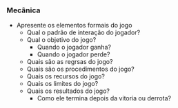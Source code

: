 ### Mecânica

- Apresente os elementos formais do jogo
    - Qual o padrão de interação do jogador?
    - Qual o objetivo do jogo? 
        - Quando o jogador ganha?
        - Quando o jogador perde?
    - Quais são as regrsas do jogo?
    - Quais são os procedimentos do jogo?
    - Quais os recursos do jogo?
    - Quais os limites do jogo?
    - Quais os resultados do jogo?
        - Como ele termina depois da vitoria ou derrota?

